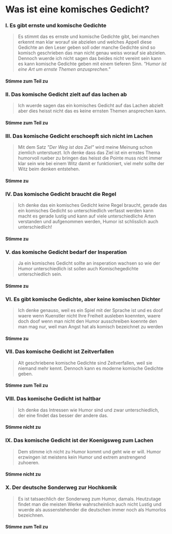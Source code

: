 # Was ist eine komisches Gedicht?

### I. Es gibt ernste und komische Gedichte
> Es stimmt das es ernste und komische Gedichte gibt, bei manchen erkennt man klar worauf sie abzielen und welches Appell diese Gedichte an den Leser geben soll oder manche Gedichte sind so komisch geschrieben das man nicht genau weiss worauf sie abzielen. Dennoch wuerde ich nicht sagen das beides nicht vereint sein kann es kann komische Gedichte geben mit einem tieferen Sinn. *"Humor ist eine Art um ernste Themen anzusprechen."* 
#### **Stimme zum Teil zu**

### II. Das komische Gedicht zielt auf das lachen ab
> Ich wuerde sagen das ein komisches Gedicht auf das Lachen abzielt aber dies heisst nicht das es keine ernsten Themen ansprechen kann.
#### **Stimme zum Teil zu**

### III. Das komische Gedicht erschoepft sich nicht im Lachen
> Mit dem Satz *"Der Weg ist das Ziel"* wird meine Meinung schon ziemlich unterstuezt. Ich denke dass das Ziel ist ein ernstes Thema humorvoll rueber zu bringen das heisst die Pointe muss nicht immer klar sein wie bei einem Witz damit er funktioniert, viel mehr sollte der Witz beim denken entstehen.
#### **Stimme zu**

### IV. Das komische Gedicht braucht die Regel
> Ich denke das ein komisches Gedicht keine Regel braucht, gerade das ein komisches Gedicht so unterschiedlich verfasst werden kann macht es gerade lustig und kann auf viele unterschiedliche Arten verstanden und aufgenommen werden, Humor ist schlisslich auch unterschiedlich!
#### **Stimme zu**

### V. das komische Gedicht bedarf der Insperation
> Ja ein komisches Gedicht sollte an insperation wachsen so wie der Humor unterschiedlich ist sollen auch Komischegedichte unterschiedlich sein.
#### **Stimme zu**

### VI. Es gibt komische Gedichte, aber keine komischen Dichter
> Ich denke genauso, weil es ein Spiel mit der Sprache ist und es doof waere wenn Kuenstler nicht Ihre Freiheit ausleben koennten, waere doch doof wenn man nicht den Humor ausschreiben koennte den man mag nur, weil man Angst hat als komisch bezeichnet zu werden
#### **Stimme zu**

### VII. Das komische Gedicht ist Zeitverfallen 
> Alt geschriebene komische Gedichte sind Zeitverfallen, weil sie niemand mehr kennt. Dennoch kann es moderne komische Gedichte geben.
#### **Stimme zum Teil zu**

### VIII. Das komische Gedicht ist haltbar
> Ich denke das Intressen wie Humor sind und zwar unterschiedlich, der eine findet das besser der andere das.
#### **Stimme nicht zu**

### IX. Das komische Gedicht ist der Koenigsweg zum Lachen
> Dem stimme ich nicht zu Humor kommt und geht wie er will. Humor erzwingen ist meistens kein Humor und extrem anstrengend zuhoeren.
#### **Stimme nicht zu**

### X. Der deutsche Sonderweg zur Hochkomik
> Es ist tatsaechlich der Sonderweg zum Humor, damals. Heutzutage findet man die meisten Werke wahrscheinlich auch nicht Lustig und wuerde als aussenstehender die deutschen immer noch als Humorlos bezeichnen.
#### **Stimme zum Teil zu**